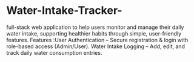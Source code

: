 # Water-Intake-Tracker-
 full-stack web application to help users monitor and manage their daily water intake, supporting healthier habits through simple, user-friendly features.   Features :User Authentication – Secure registration &amp; login with role-based access (Admin/User).   Water Intake Logging – Add, edit, and track daily water consumption entries.
